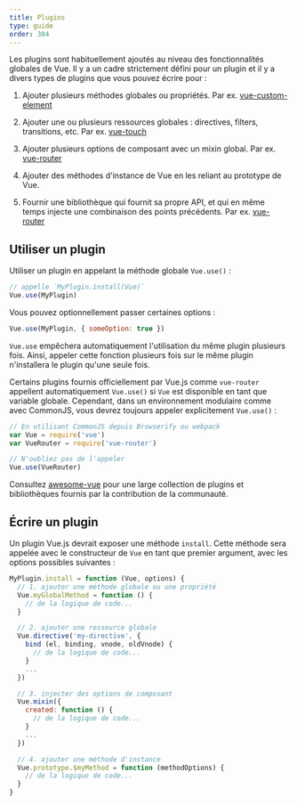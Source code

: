 ```yaml
---
title: Plugins
type: guide
order: 304
---
```


Les plugins sont habituellement ajoutés au niveau des fonctionnalités globales de Vue. Il y a un cadre strictement défini pour un plugin et il y a divers types de plugins que vous pouvez écrire pour :

1. Ajouter plusieurs méthodes globales ou propriétés. Par ex. [vue-custom-element](https://github.com/karol-f/vue-custom-element)

2. Ajouter une ou plusieurs ressources globales : directives, filters, transitions, etc. Par ex. [vue-touch](https://github.com/vuejs/vue-touch)

3. Ajouter plusieurs options de composant avec un mixin global. Par ex. [vue-router](https://github.com/vuejs/vue-router)

4. Ajouter des méthodes d'instance de Vue en les reliant au prototype de Vue.

5. Fournir une bibliothèque qui fournit sa propre API, et qui en même temps injecte une combinaison des points précédents. Par ex. [vue-router](https://github.com/vuejs/vue-router)

## Utiliser un plugin

Utiliser un plugin en appelant la méthode globale `Vue.use()` :

``` js
// appelle `MyPlugin.install(Vue)`
Vue.use(MyPlugin)
```

Vous pouvez optionnellement passer certaines options :

``` js
Vue.use(MyPlugin, { someOption: true })
```

`Vue.use` empêchera automatiquement l'utilisation du même plugin plusieurs fois. Ainsi, appeler cette fonction plusieurs fois sur le même plugin n'installera le plugin qu'une seule fois.

Certains plugins fournis officiellement par Vue.js comme `vue-router` appellent automatiquement `Vue.use()` si `Vue` est disponible en tant que variable globale. Cependant, dans un environnement modulaire comme avec CommonJS, vous devrez toujours appeler explicitement `Vue.use()` :

``` js
// En utilisant CommonJS depuis Browserify ou webpack
var Vue = require('vue')
var VueRouter = require('vue-router')

// N'oubliez pas de l'appeler
Vue.use(VueRouter)
```

Consultez [awesome-vue](https://github.com/vuejs/awesome-vue#components--libraries) pour une large collection de plugins et bibliothèques fournis par la contribution de la communauté.

## Écrire un plugin

Un plugin Vue.js devrait exposer une méthode `install`. Cette méthode sera appelée avec le constructeur de `Vue` en tant que premier argument, avec les options possibles suivantes :

``` js
MyPlugin.install = function (Vue, options) {
  // 1. ajouter une méthode globale ou une propriété
  Vue.myGlobalMethod = function () {
    // de la logique de code...
  }

  // 2. ajouter une ressource globale
  Vue.directive('my-directive', {
    bind (el, binding, vnode, oldVnode) {
      // de la logique de code...
    }
    ...
  })

  // 3. injecter des options de composant
  Vue.mixin({
    created: function () {
      // de la logique de code...
    }
    ...
  })

  // 4. ajouter une méthode d'instance
  Vue.prototype.$myMethod = function (methodOptions) {
    // de la logique de code...
  }
}
```
